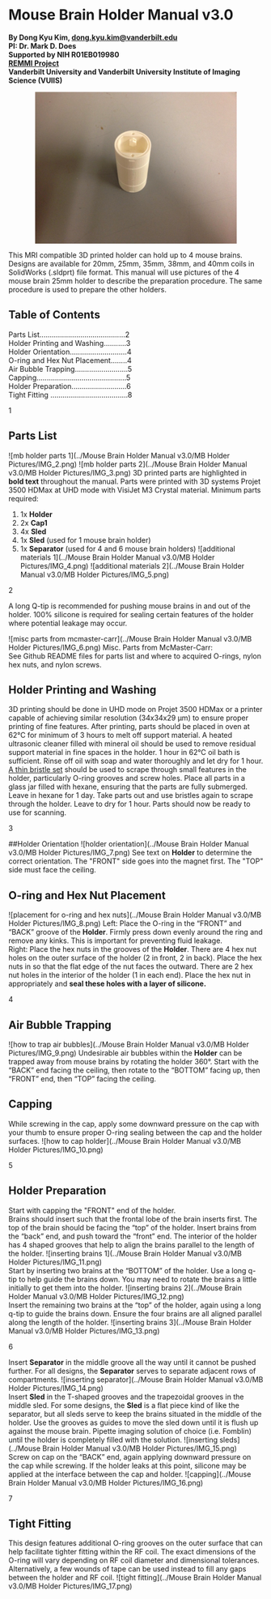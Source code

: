 # Mouse Brain Holder Manual v3.0
**By Dong Kyu Kim, dong.kyu.kim@vanderbilt.edu  
PI: Dr. Mark D. Does  
Supported by NIH R01EB019980  
[REMMI Project](https://vuiis.vumc.org/remmi/remmi.php)    
Vanderbilt University and Vanderbilt University Institute of Imaging Science (VUIIS)** <div style="display: flex; justify-content: center;"><img src="https://github.com/remmi-toolbox/3D_Print/blob/master/MouseBrainHolders/Mouse_Brain_Holder_Manual_v3.0/MB_Holder_Pictures/IMG_1.png" width="400" height="300"></div>

This MRI compatible 3D printed holder can hold up to 4 mouse brains. Designs are available for 20mm, 25mm, 35mm, 38mm, and 40mm coils in SolidWorks (.sldprt) file format. This manual will use pictures of the 4 mouse brain 25mm holder to describe the preparation procedure. The same procedure is used to prepare the other holders.

## Table of Contents
Parts List..........................................2  
Holder Printing and Washing...........3  
Holder Orientation............................4  
O-ring and Hex Nut Placement........4  
Air Bubble Trapping..........................5  
Capping............................................5  
Holder Preparation...........................6  
Tight Fitting	......................................8

1

## Parts List
![mb holder parts 1](../Mouse Brain Holder Manual v3.0/MB Holder Pictures/IMG_2.png)
![mb holder parts 2](../Mouse Brain Holder Manual v3.0/MB Holder Pictures/IMG_3.png)
3D printed parts are highlighted in **bold text** throughout the manual. Parts were printed with 3D systems Projet 3500 HDMax at UHD mode with VisiJet M3 Crystal material. Minimum parts required:

1. 1x **Holder**
2. 2x **Cap1**
3. 4x **Sled**
4. 1x **Sled** (used for 1 mouse brain holder)
5. 1x **Separator** (used for 4 and 6 mouse brain holders)
![additional materials 1](../Mouse Brain Holder Manual v3.0/MB Holder Pictures/IMG_4.png)
![additional materials 2](../Mouse Brain Holder Manual v3.0/MB Holder Pictures/IMG_5.png)

2

A long Q-tip is recommended for pushing mouse brains in and out of the holder. 100% silicone is required for sealing certain features of the holder where potential leakage may occur.

![misc parts from mcmaster-carr](../Mouse Brain Holder Manual v3.0/MB Holder Pictures/IMG_6.png)
Misc. Parts from McMaster-Carr:  
See Github README files for parts list and where to acquired O-rings, nylon hex nuts, and nylon screws.

## Holder Printing and Washing
3D printing should be done in UHD mode on Projet 3500 HDMax or a printer capable of achieving similar resolution (34x34x29 µm) to ensure proper printing of fine features. After printing, parts should be placed in oven at 62°C for minimum of 3 hours to melt off support material. A heated ultrasonic cleaner filled with mineral oil should be used to remove residual support material in fine spaces in the holder. 1 hour in 62°C oil bath is sufficient. Rinse off oil with soap and water thoroughly and let dry for 1 hour.  [A thin bristle set](https://www.mcmaster.com/7396T71) should be used to scrape through small features in the holder, particularly O-ring grooves and screw holes. Place all parts in a glass jar filled with hexane, ensuring that the parts are fully submerged. Leave in hexane for 1 day. Take parts out and use bristles again to scrape through the holder. Leave to dry for 1 hour. Parts should now be ready to use for scanning.

3

##Holder Orientation
![holder orientation](../Mouse Brain Holder Manual v3.0/MB Holder Pictures/IMG_7.png)
See text on **Holder** to determine the correct orientation. The "FRONT" side goes into the magnet first. The "TOP" side must face the ceiling.

## O-ring and Hex Nut Placement
![placement for o-ring and hex nuts](../Mouse Brain Holder Manual v3.0/MB Holder Pictures/IMG_8.png)
Left: Place the O-ring in the “FRONT” and “BACK” groove of the **Holder**. Firmly press down evenly around the ring and remove any kinks. This is important for preventing fluid leakage.  
Right: Place the hex nuts in the grooves of the **Holder**. There are 4 hex nut holes on the outer surface of the holder (2 in front, 2 in back). Place the hex nuts in so that the flat edge of the nut faces the outward. There are 2 hex nut holes in the interior of the holder (1 in each end). Place the hex nut in appropriately and **seal these holes with a layer of silicone.**

4

## Air Bubble Trapping
![how to trap air bubbles](../Mouse Brain Holder Manual v3.0/MB Holder Pictures/IMG_9.png)
Undesirable air bubbles within the **Holder** can be trapped away from mouse brains by rotating the holder 360°. Start with the “BACK” end facing the ceiling, then rotate to the “BOTTOM” facing up, then “FRONT” end, then “TOP” facing the ceiling.

## Capping
While screwing in the cap, apply some downward pressure on the cap with your thumb to ensure proper O-ring sealing between the cap and the holder surfaces.
![how to cap holder](../Mouse Brain Holder Manual v3.0/MB Holder Pictures/IMG_10.png)

5

## Holder Preparation
Start with capping the "FRONT" end of the holder.  
Brains should insert such that the frontal lobe of the brain inserts first. The top of the brain should be facing the “top” of the holder. Insert brains from the “back” end, and push toward the “front” end. The interior of the holder has 4 shaped grooves that help to align the brains parallel to the length of the holder.
![inserting brains 1](../Mouse Brain Holder Manual v3.0/MB Holder Pictures/IMG_11.png)  
Start by inserting two brains at the “BOTTOM” of the holder. Use a long q-tip to help guide the brains down. You may need to rotate the brains a little initially to get them into the holder.
![inserting brains 2](../Mouse Brain Holder Manual v3.0/MB Holder Pictures/IMG_12.png)  
Insert the remaining two brains at the “top” of the holder, again using a long q-tip to guide the brains down. Ensure the four brains are all aligned parallel along the length of the holder.
![inserting brains 3](../Mouse Brain Holder Manual v3.0/MB Holder Pictures/IMG_13.png)

6

Insert **Separator** in the middle groove all the way until it cannot be pushed further. For all designs, the **Separator** serves to separate adjacent rows of compartments.
![inserting separator](../Mouse Brain Holder Manual v3.0/MB Holder Pictures/IMG_14.png)  
Insert **Sled** in the T-shaped grooves and the trapezoidal grooves in the middle sled. For some designs, the **Sled** is a flat piece kind of like the separator, but all sleds serve to keep the brains situated in the middle of the holder. Use the grooves as guides to move the sled down until it is flush up against the mouse brain. Pipette imaging solution of choice (i.e. Fomblin) until the holder is completely filled with the solution.
![inserting sleds](../Mouse Brain Holder Manual v3.0/MB Holder Pictures/IMG_15.png)  
Screw on cap on the “BACK” end, again applying downward pressure on the cap while screwing. If the holder leaks at this point, silicone may be applied at the interface between the cap and holder.
![capping](../Mouse Brain Holder Manual v3.0/MB Holder Pictures/IMG_16.png)

7

## Tight Fitting
This design features additional O-ring grooves on the outer surface that can help facilitate tighter fitting within the RF coil. The exact dimensions of the O-ring will vary depending on RF coil diameter and dimensional tolerances. Alternatively, a few wounds of tape can be used instead to fill any gaps between the holder and RF coil.
![tight fitting](../Mouse Brain Holder Manual v3.0/MB Holder Pictures/IMG_17.png)

